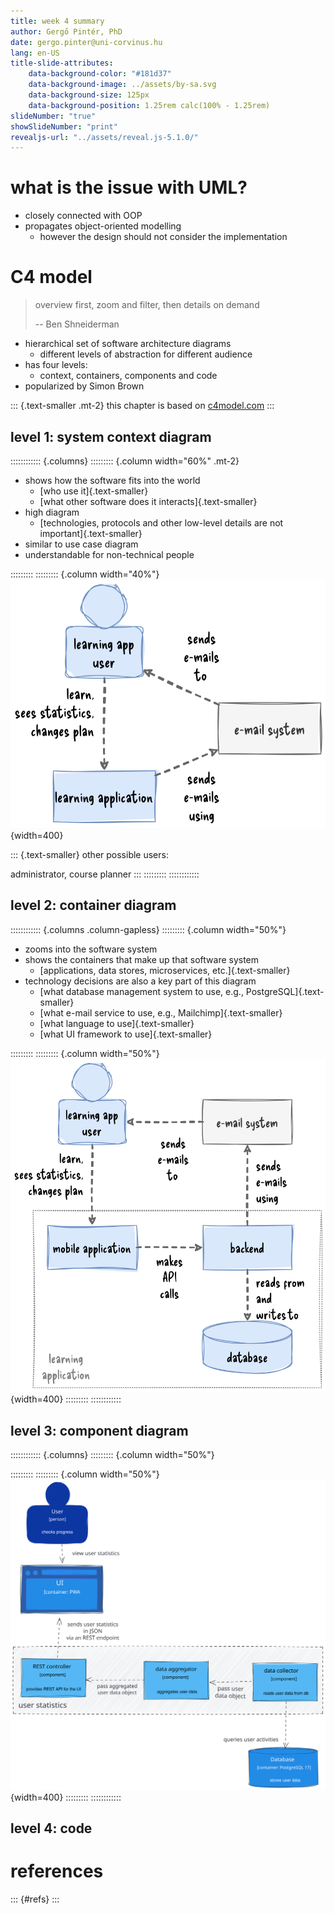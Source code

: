 ```yaml
---
title: week 4 summary 
author: Gergő Pintér, PhD
date: gergo.pinter@uni-corvinus.hu
lang: en-US
title-slide-attributes:
    data-background-color: "#181d37"
    data-background-image: ../assets/by-sa.svg
    data-background-size: 125px
    data-background-position: 1.25rem calc(100% - 1.25rem)
slideNumber: "true"
showSlideNumber: "print"
revealjs-url: "../assets/reveal.js-5.1.0/"
---
```


# what is the issue with UML?

- closely connected with OOP
- propagates object-oriented modelling
    - however the design should not consider the implementation

    
# C4 model

> overview first, zoom and filter, then details on demand
>
> -- Ben Shneiderman

- hierarchical set of software architecture diagrams
    - different levels of abstraction for different audience
- has four levels:
    - context, containers, components and code
- popularized by Simon Brown

::: {.text-smaller .mt-2}
this chapter is based on [c4model.com](https://c4model.com/)
:::


## level 1: system context diagram

:::::::::::: {.columns}
::::::::: {.column width="60%" .mt-2}
- shows how the software fits into the world
  - [who use it]{.text-smaller}
  - [what other software does it interacts]{.text-smaller}
- high diagram
  - [technologies, protocols and other low-level details are not important]{.text-smaller}
- similar to use case diagram
- understandable for non-technical people

:::::::::
::::::::: {.column width="40%"}
![](figures/user_statistics/c4_system_context.drawio.svg){width=400}

::: {.text-smaller}
other possible users:

administrator, course planner
:::
:::::::::
::::::::::::


## level 2: container diagram

:::::::::::: {.columns .column-gapless}
::::::::: {.column width="50%"}
- zooms into the software system
- shows the containers that make up that software system
  - [applications, data stores, microservices, etc.]{.text-smaller}
- technology decisions are also a key part of this diagram
  - [what database management system to use, e.g., PostgreSQL]{.text-smaller}
  - [what e-mail service to use, e.g., Mailchimp]{.text-smaller}
  - [what language to use]{.text-smaller}
  - [what UI framework to use]{.text-smaller}

:::::::::
::::::::: {.column width="50%"}
![](figures/user_statistics/c4_contianer.drawio.svg){width=400}
:::::::::
::::::::::::


## level 3: component diagram

:::::::::::: {.columns}
::::::::: {.column width="50%"}


:::::::::
::::::::: {.column width="50%"}
![](figures/user_statistics/c4_component.excalidraw.svg){width=400}
:::::::::
::::::::::::


## level 4: code


# references

::: {#refs}
:::
